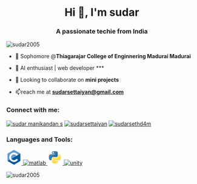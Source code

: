 <h1 align="center">Hi 👋, I'm sudar</h1>
<h3 align="center">A passionate techie from India</h3>

<p align="left"> <img src="https://komarev.com/ghpvc/?username=sudar2005&label=Profile%20views&color=0e75b6&style=flat" alt="sudar2005" /> </p>

- 🔭 Sophomore @**Thiagarajar College of Enginnering Madurai Madurai**

- 🌱 AI enthusiast | web developer ***

- 👯 Looking to collaborate on **mini projects**

- 📫reach me at **sudarsettaiyan@gmail.com**

<h3 align="left">Connect with me:</h3>
<p align="left">
<a href="https://linkedin.com/in/sudar manikandan s" target="blank"><img align="center" src="https://raw.githubusercontent.com/rahuldkjain/github-profile-readme-generator/master/src/images/icons/Social/linked-in-alt.svg" alt="sudar manikandan s" height="30" width="40" /></a>
<a href="https://www.hackerrank.com/sudarsettaiyan" target="blank"><img align="center" src="https://raw.githubusercontent.com/rahuldkjain/github-profile-readme-generator/master/src/images/icons/Social/hackerrank.svg" alt="sudarsettaiyan" height="30" width="40" /></a>
<a href="https://auth.geeksforgeeks.org/user/sudarsethd4m" target="blank"><img align="center" src="https://raw.githubusercontent.com/rahuldkjain/github-profile-readme-generator/master/src/images/icons/Social/geeks-for-geeks.svg" alt="sudarsethd4m" height="30" width="40" /></a>
</p>

<h3 align="left">Languages and Tools:</h3>
<p align="left"> <a href="https://www.cprogramming.com/" target="_blank" rel="noreferrer"> <img src="https://raw.githubusercontent.com/devicons/devicon/master/icons/c/c-original.svg" alt="c" width="40" height="40"/> </a> <a href="https://www.mathworks.com/" target="_blank" rel="noreferrer"> <img src="https://upload.wikimedia.org/wikipedia/commons/2/21/Matlab_Logo.png" alt="matlab" width="40" height="40"/> </a> <a href="https://www.python.org" target="_blank" rel="noreferrer"> <img src="https://raw.githubusercontent.com/devicons/devicon/master/icons/python/python-original.svg" alt="python" width="40" height="40"/> </a> <a href="https://unity.com/" target="_blank" rel="noreferrer"> <img src="https://www.vectorlogo.zone/logos/unity3d/unity3d-icon.svg" alt="unity" width="40" height="40"/> </a> </p>

<p><img align="center" src="https://github-readme-stats.vercel.app/api/top-langs?username=sudar2005&show_icons=true&locale=en&layout=compact" alt="sudar2005" /></p>
